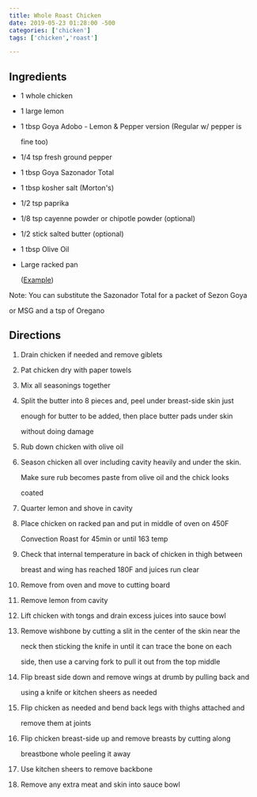 ```yaml
---
title: Whole Roast Chicken
date: 2019-05-23 01:28:00 -500
categories: ['chicken']
tags: ['chicken','roast']

---
```


## Ingredients



-   1 whole chicken

-   1 large lemon

-   1 tbsp Goya Adobo - Lemon & Pepper version (Regular w/ pepper is

    fine too)

-   1/4 tsp fresh ground pepper

-   1 tbsp Goya Sazonador Total

-   1 tbsp kosher salt (Morton\'s)

-   1/2 tsp paprika

-   1/8 tsp cayenne powder or chipotle powder (optional)

-   1/2 stick salted butter (optional)

-   1 tbsp Olive Oil

-   Large racked pan

    ([Example](https://www.amazon.com/dp/B06Y1P8Y4B/ref=cm_sw_r_cp_apa_i_n7E5CbR59YNCJ))



Note: You can substitute the Sazonador Total for a packet of Sezon Goya

or MSG and a tsp of Oregano



## Directions



1.  Drain chicken if needed and remove giblets

2.  Pat chicken dry with paper towels

3.  Mix all seasonings together

4.  Split the butter into 8 pieces and, peel under breast-side skin just

    enough for butter to be added, then place butter pads under skin

    without doing damage

5.  Rub down chicken with olive oil

6.  Season chicken all over including cavity heavily and under the skin.

    Make sure rub becomes paste from olive oil and the chick looks

    coated

7.  Quarter lemon and shove in cavity

8.  Place chicken on racked pan and put in middle of oven on 450F

    Convection Roast for 45min or until 163 temp

9.  Check that internal temperature in back of chicken in thigh between

    breast and wing has reached 180F and juices run clear

10. Remove from oven and move to cutting board

11. Remove lemon from cavity

12. Lift chicken with tongs and drain excess juices into sauce bowl

13. Remove wishbone by cutting a slit in the center of the skin near the

    neck then sticking the knife in until it can trace the bone on each

    side, then use a carving fork to pull it out from the top middle

14. Flip breast side down and remove wings at drumb by pulling back and

    using a knife or kitchen sheers as needed

15. Flip chicken as needed and bend back legs with thighs attached and

    remove them at joints

16. Flip chicken breast-side up and remove breasts by cutting along

    breastbone whole peeling it away

17. Use kitchen sheers to remove backbone

18. Remove any extra meat and skin into sauce bowl

